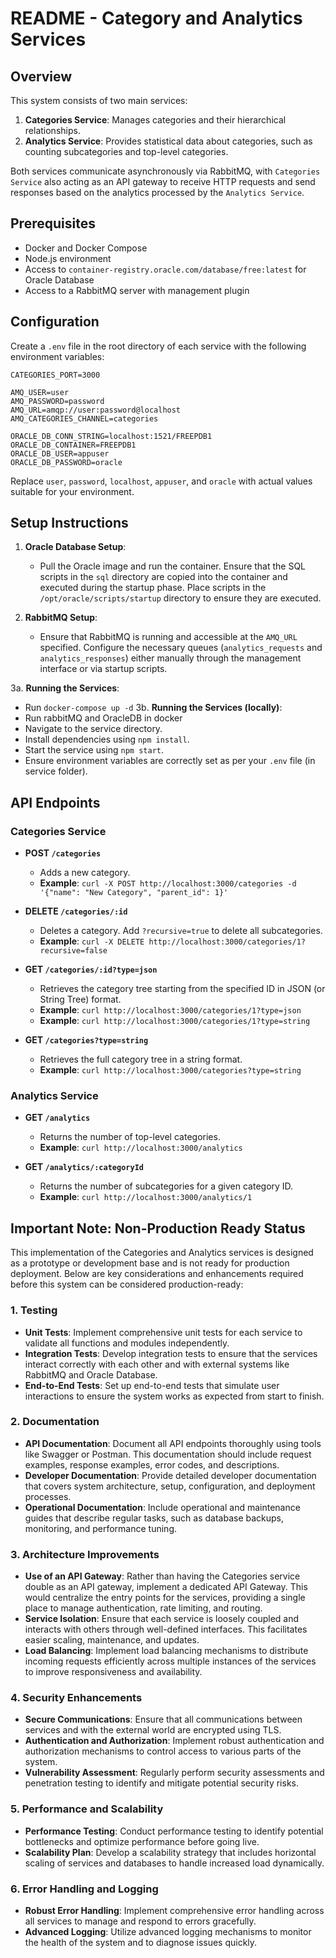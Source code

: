 # README - Category and Analytics Services

## Overview

This system consists of two main services:
1. **Categories Service**: Manages categories and their hierarchical relationships.
2. **Analytics Service**: Provides statistical data about categories, such as counting subcategories and top-level categories.

Both services communicate asynchronously via RabbitMQ, with `Categories Service` also acting as an API gateway to receive HTTP requests and send responses based on the analytics processed by the `Analytics Service`.

## Prerequisites

- Docker and Docker Compose
- Node.js environment
- Access to `container-registry.oracle.com/database/free:latest` for Oracle Database
- Access to a RabbitMQ server with management plugin

## Configuration

Create a `.env` file in the root directory of each service with the following environment variables:

```plaintext
CATEGORIES_PORT=3000

AMQ_USER=user
AMQ_PASSWORD=password
AMQ_URL=amqp://user:password@localhost
AMQ_CATEGORIES_CHANNEL=categories

ORACLE_DB_CONN_STRING=localhost:1521/FREEPDB1
ORACLE_DB_CONTAINER=FREEPDB1
ORACLE_DB_USER=appuser
ORACLE_DB_PASSWORD=oracle
```

Replace `user`, `password`, `localhost`, `appuser`, and `oracle` with actual values suitable for your environment.

## Setup Instructions

1. **Oracle Database Setup**:
   - Pull the Oracle image and run the container. Ensure that the SQL scripts in the `sql` directory are copied into the container and executed during the startup phase. Place scripts in the `/opt/oracle/scripts/startup` directory to ensure they are executed.

2. **RabbitMQ Setup**:
   - Ensure that RabbitMQ is running and accessible at the `AMQ_URL` specified. Configure the necessary queues (`analytics_requests` and `analytics_responses`) either manually through the management interface or via startup scripts.

3a. **Running the Services**:
   - Run `docker-compose up -d`
3b. **Running the Services (locally)**:
   - Run rabbitMQ and OracleDB in docker
   - Navigate to the service directory.
   - Install dependencies using `npm install`.
   - Start the service using `npm start`.
   - Ensure environment variables are correctly set as per your `.env` file (in service folder).

## API Endpoints

### Categories Service

- **POST `/categories`**
  - Adds a new category.
  - **Example**: `curl -X POST http://localhost:3000/categories -d '{"name": "New Category", "parent_id": 1}'`

- **DELETE `/categories/:id`**
  - Deletes a category. Add `?recursive=true` to delete all subcategories.
  - **Example**: `curl -X DELETE http://localhost:3000/categories/1?recursive=false`

- **GET `/categories/:id?type=json`**
  - Retrieves the category tree starting from the specified ID in JSON (or String Tree) format.
  - **Example**: `curl http://localhost:3000/categories/1?type=json`
  - **Example**: `curl http://localhost:3000/categories/1?type=string`

- **GET `/categories?type=string`**
  - Retrieves the full category tree in a string format.
  - **Example**: `curl http://localhost:3000/categories?type=string`

### Analytics Service

- **GET `/analytics`**
  - Returns the number of top-level categories.
  - **Example**: `curl http://localhost:3000/analytics`

- **GET `/analytics/:categoryId`**
  - Returns the number of subcategories for a given category ID.
  - **Example**: `curl http://localhost:3000/analytics/1`

## Important Note: Non-Production Ready Status

This implementation of the Categories and Analytics services is designed as a prototype or development base and is not ready for production deployment. Below are key considerations and enhancements required before this system can be considered production-ready:

### 1. **Testing**
   - **Unit Tests**: Implement comprehensive unit tests for each service to validate all functions and modules independently.
   - **Integration Tests**: Develop integration tests to ensure that the services interact correctly with each other and with external systems like RabbitMQ and Oracle Database.
   - **End-to-End Tests**: Set up end-to-end tests that simulate user interactions to ensure the system works as expected from start to finish.

### 2. **Documentation**
   - **API Documentation**: Document all API endpoints thoroughly using tools like Swagger or Postman. This documentation should include request examples, response examples, error codes, and descriptions.
   - **Developer Documentation**: Provide detailed developer documentation that covers system architecture, setup, configuration, and deployment processes.
   - **Operational Documentation**: Include operational and maintenance guides that describe regular tasks, such as database backups, monitoring, and performance tuning.

### 3. **Architecture Improvements**
   - **Use of an API Gateway**: Rather than having the Categories service double as an API gateway, implement a dedicated API Gateway. This would centralize the entry points for the services, providing a single place to manage authentication, rate limiting, and routing.
   - **Service Isolation**: Ensure that each service is loosely coupled and interacts with others through well-defined interfaces. This facilitates easier scaling, maintenance, and updates.
   - **Load Balancing**: Implement load balancing mechanisms to distribute incoming requests efficiently across multiple instances of the services to improve responsiveness and availability.

### 4. **Security Enhancements**
   - **Secure Communications**: Ensure that all communications between services and with the external world are encrypted using TLS.
   - **Authentication and Authorization**: Implement robust authentication and authorization mechanisms to control access to various parts of the system.
   - **Vulnerability Assessment**: Regularly perform security assessments and penetration testing to identify and mitigate potential security risks.

### 5. **Performance and Scalability**
   - **Performance Testing**: Conduct performance testing to identify potential bottlenecks and optimize performance before going live.
   - **Scalability Plan**: Develop a scalability strategy that includes horizontal scaling of services and databases to handle increased load dynamically.

### 6. **Error Handling and Logging**
   - **Robust Error Handling**: Implement comprehensive error handling across all services to manage and respond to errors gracefully.
   - **Advanced Logging**: Utilize advanced logging mechanisms to monitor the health of the system and to diagnose issues quickly.
